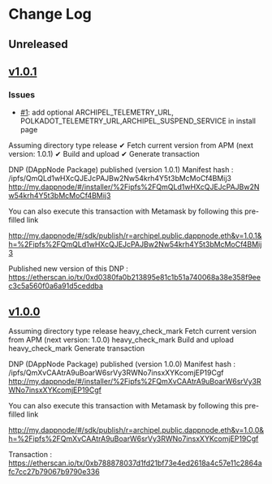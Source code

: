 # Change Log

## Unreleased

<!--New features/improvements/fixes go here-->


## [v1.0.1](https://github.com/luguslabs/DAppNodePackage-archipel/releases/tag/v1.0.1)

### Issues

- [#1](https://github.com/luguslabs/DAppNodePackage-archipel/issues/1): add optional ARCHIPEL_TELEMETRY_URL, POLKADOT_TELEMETRY_URL,ARCHIPEL_SUSPEND_SERVICE in install page

Assuming directory type release
  ✔ Fetch current version from APM (next version: 1.0.1)
  ✔ Build and upload
  ✔ Generate transaction

  DNP (DAppNode Package) published (version 1.0.1) 
  Manifest hash : /ipfs/QmQLd1wHXcQJEJcPAJBw2Nw54krh4Y5t3bMcMoCf4BMij3
  http://my.dappnode/#/installer/%2Fipfs%2FQmQLd1wHXcQJEJcPAJBw2Nw54krh4Y5t3bMcMoCf4BMij3

  You can also execute this transaction with Metamask by following this pre-filled link
  
  http://my.dappnode/#/sdk/publish/r=archipel.public.dappnode.eth&v=1.0.1&h=%2Fipfs%2FQmQLd1wHXcQJEJcPAJBw2Nw54krh4Y5t3bMcMoCf4BMij3

 Published new version of this DNP :  
  https://etherscan.io/tx/0xd0380fa0b213895e81c1b51a740068a38e358f9eec3c5a560f0a6a91d5ceddba


## [v1.0.0](https://github.com/luguslabs/DAppNodePackage-archipel/releases/tag/v1.0.0)

Assuming directory type release
heavy_check_mark Fetch current version from APM (next version: 1.0.0)
heavy_check_mark Build and upload
heavy_check_mark Generate transaction

DNP (DAppNode Package) published (version 1.0.0)
Manifest hash : /ipfs/QmXvCAAtrA9uBoarW6srVy3RWNo7insxXYKcomjEP19Cgf
http://my.dappnode/#/installer/%2Fipfs%2FQmXvCAAtrA9uBoarW6srVy3RWNo7insxXYKcomjEP19Cgf

You can also execute this transaction with Metamask by following this pre-filled link

http://my.dappnode/#/sdk/publish/r=archipel.public.dappnode.eth&v=1.0.0&h=%2Fipfs%2FQmXvCAAtrA9uBoarW6srVy3RWNo7insxXYKcomjEP19Cgf

Transaction : https://etherscan.io/tx/0xb788878037d1fd21bf73e4ed2618a4c57e11c2864afc7cc27b79067b9790e336
